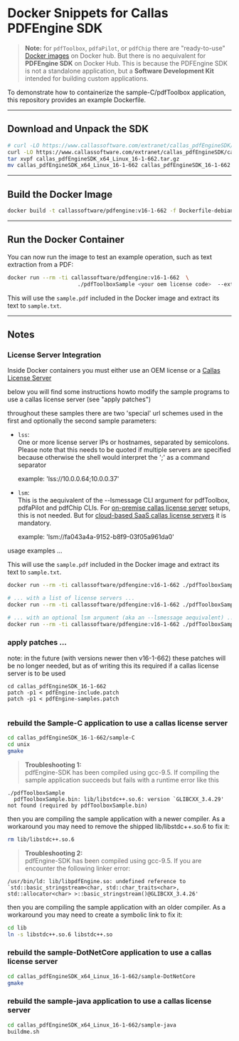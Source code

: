 
# Docker Snippets for Callas PDFEngine SDK

> **Note:** for `pdfToolbox`, `pdfaPilot`, or `pdfChip` there are "ready-to-use" [Docker images](https://hub.docker.com/u/callassoftware) on Docker hub. But there is no aequivalent for **PDFEngine SDK** on Docker Hub. This is because the PDFEngine SDK is not a standalone application, but a **Software Development Kit** intended for building custom applications.

To demonstrate how to containerize the sample-C/pdfToolbox application, this repository provides an example Dockerfile.

---

## Download and Unpack the SDK

```bash
# curl -LO https://www.callassoftware.com/extranet/callas_pdfEngineSDK/callas_pdfEngineSDK_arm64_Linux_16-1-662.tar.gz
curl -LO https://www.callassoftware.com/extranet/callas_pdfEngineSDK/callas_pdfEngineSDK_x64_Linux_16-1-662.tar.gz
tar xvpf callas_pdfEngineSDK_x64_Linux_16-1-662.tar.gz
mv callas_pdfEngineSDK_x64_Linux_16-1-662 callas_pdfEngineSDK_16-1-662
```

---

## Build the Docker Image

```bash
docker build -t callassoftware/pdfengine:v16-1-662 -f Dockerfile-debian .
```

---

## Run the Docker Container

You can now run the image to test an example operation, such as text extraction from a PDF:

```bash
docker run --rm -ti callassoftware/pdfengine:v16-1-662  \
                      ./pdfToolboxSample <your oem license code>  --extracttext sample.pdf sample.txt
```

This will use the `sample.pdf` included in the Docker image and extract its text to `sample.txt`.

---

## Notes

### License Server Integration

Inside Docker containers you must either use an OEM license or a [Callas License Server](https://help.callassoftware.com/m/licenseserver/l/1601616-using-the-license-server)

below you will find some instructions howto modify the sample programs to use a callas license server (see "apply patches")
 

throughout these samples there are two 'special' url schemes used in the first and optionally the second sample parameters:

- `lss`:  
  One or more license server IPs or hostnames, separated by semicolons. Please note that this needs to be quoted if multiple servers are specified because otherwise the shell would interpret the ';' as a command separator

	example: 'lss://10.0.0.64;10.0.0.37'

- `lsm`:  
  This is the aequivalent of the --lsmessage CLI argument for pdfToolbox, pdfaPilot and pdfChip CLIs. For [on-premise callas license server](https://help.callassoftware.com/c/257112) setups, this is not needed. But for [cloud-based SaaS callas license servers](https://help.callassoftware.com/m/licenseserver/l/1601616-using-the-license-server) it is mandatory.

	example: 'lsm://fa043a4a-9152-b8f9-03f05a961da0'


usage examples ...

This will use the `sample.pdf` included in the Docker image and extract its text to `sample.txt`.
```bash
docker run --rm -ti callassoftware/pdfengine:v16-1-662 ./pdfToolboxSample lss://10.0.0.64 --extracttext sample.pdf sample.txt

# ... with a list of license servers ...
docker run --rm -ti callassoftware/pdfengine:v16-1-662 ./pdfToolboxSample 'lss://10.0.0.64;10.0.0.73' --extracttext sample.pdf sample.txt

# ... with an optional lsm argument (aka an --lsmessage aequivalent) ...
docker run --rm -ti callassoftware/pdfengine:v16-1-662 ./pdfToolboxSample lss://10.0.0.64 lsm://91cba468-7192-41e0-ad70-8510c0a5b1 --extracttext sample.pdf sample.txt

```


### apply patches ...

note: in the future (with versions newer then v16-1-662) these patches will be no longer needed, but as of writing this its required if a callas license server is to be used
```
cd callas_pdfEngineSDK_16-1-662
patch -p1 < pdfEngine-include.patch
patch -p1 < pdfEngine-samples.patch
 
```

### rebuild the Sample-C application to use a callas license server

```bash
cd callas_pdfEngineSDK_16-1-662/sample-C
cd unix
gmake
```

> **Troubleshooting 1:**  
pdfEngine-SDK has been compiled using gcc-9.5. If compiling the sample application succeeds but fails with a runtime error like this

```
./pdfToolboxSample
  pdfToolboxSample.bin: lib/libstdc++.so.6: version `GLIBCXX_3.4.29' not found (required by pdfToolboxSample.bin)
```

then you are compiling the sample application with a newer compiler.  As a workaround you may need to remove the shipped lib/libstdc++.so.6 to fix it:

```bash
rm lib/libstdc++.so.6
```


> **Troubleshooting 2:**  
pdfEngine-SDK has been compiled using gcc-9.5. If you are encounter the following linker error:

```
/usr/bin/ld: lib/libpdfEngine.so: undefined reference to `std::basic_stringstream<char, std::char_traits<char>, std::allocator<char> >::basic_stringstream()@GLIBCXX_3.4.26'
```

then you are compiling the sample application with an older compiler.  As a workaround you may need to create a symbolic link to fix it:

```bash
cd lib
ln -s libstdc++.so.6 libstdc++.so
```

### rebuild the sample-DotNetCore application to use a callas license server

```bash
cd callas_pdfEngineSDK_x64_Linux_16-1-662/sample-DotNetCore
gmake
```

### rebuild the sample-java application to use a callas license server

```bash
cd callas_pdfEngineSDK_x64_Linux_16-1-662/sample-java
buildme.sh
```
